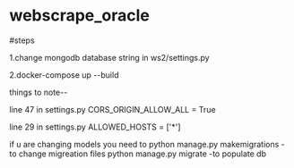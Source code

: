 # webscrape_oracle

#steps

1.change mongodb database string in ws2/settings.py

2.docker-compose up --build



things to note--

line 47 in settings.py CORS_ORIGIN_ALLOW_ALL = True

line 29 in settings.py ALLOWED_HOSTS = ['*']

if u are changing models you need to 
python manage.py makemigrations - to change migreation files
python manage.py migrate  -to populate db
